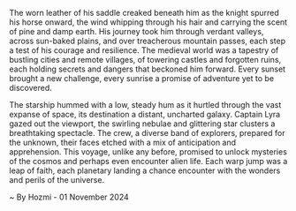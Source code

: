 
The worn leather of his saddle creaked beneath him as the knight spurred his horse onward, the wind whipping through his hair and carrying the scent of pine and damp earth. His journey took him through verdant valleys, across sun-baked plains, and over treacherous mountain passes, each step a test of his courage and resilience. The medieval world was a tapestry of bustling cities and remote villages, of towering castles and forgotten ruins, each holding secrets and dangers that beckoned him forward. Every sunset brought a new challenge, every sunrise a promise of adventure yet to be discovered.

The starship hummed with a low, steady hum as it hurtled through the vast expanse of space, its destination a distant, uncharted galaxy. Captain Lyra gazed out the viewport, the swirling nebulae and glittering star clusters a breathtaking spectacle. The crew, a diverse band of explorers, prepared for the unknown, their faces etched with a mix of anticipation and apprehension.  This voyage, unlike any before, promised to unlock mysteries of the cosmos and perhaps even encounter alien life. Each warp jump was a leap of faith, each planetary landing a chance encounter with the wonders and perils of the universe. 

~ By Hozmi - 01 November 2024
